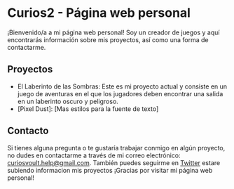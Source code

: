 # Curios2 - Página web personal

¡Bienvenido/a a mi página web personal! Soy un creador de juegos y aquí encontrarás información sobre mis proyectos, así como una forma de contactarme.

## Proyectos

- El Laberinto de las Sombras: Este es mi proyecto actual y consiste en un juego de aventuras en el que los jugadores deben encontrar una salida en un laberinto oscuro y peligroso.
- [Pixel Dust]: [Mas estilos para la fuente de texto]

## Contacto

Si tienes alguna pregunta o te gustaría trabajar conmigo en algún proyecto, no dudes en contactarme a través de mi correo electrónico: [curiosvoult.help@gmail.com](mailto:sobrety.es@gmail.com). También puedes seguirme en [Twitter](https://twitter.com/[CuriosVoult]) estare subiendo informacion mis proyectos
¡Gracias por visitar mi página web personal!
